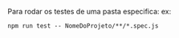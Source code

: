 Para rodar os testes de uma pasta especifica:
ex: 
```
npm run test -- NomeDoProjeto/**/*.spec.js
```